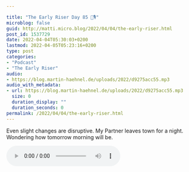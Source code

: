 ```yaml
---

title: "The Early Riser Day 85 🌅🎙"
microblog: false
guid: http://matti.micro.blog/2022/04/04/the-early-riser.html
post_id: 1537729
date: 2022-04-04T05:30:03+0200
lastmod: 2022-04-05T05:23:16+0200
type: post
categories:
- "Podcast"
- "The Early Riser"
audio:
- https://blog.martin-haehnel.de/uploads/2022/d9275acc55.mp3
audio_with_metadata:
- url: https://blog.martin-haehnel.de/uploads/2022/d9275acc55.mp3
  size: 0
  duration_display: ""
  duration_seconds: 0
permalink: /2022/04/04/the-early-riser.html
---
```

Even slight changes are disruptive. My Partner leaves town for a night. Wondering how tomorrow morning will be.

<audio controls="controls" src="https://blog.martin-haehnel.de/uploads/2022/d9275acc55.mp3" preload="metadata" />

